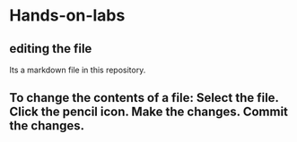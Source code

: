 # Hands-on-labs

## editing the file

Its a markdown file in this repository.

## To change the contents of a file: Select the file. Click the pencil icon. Make the changes. Commit the changes. 
